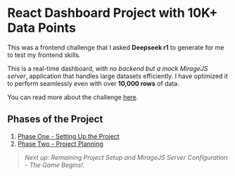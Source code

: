 # React Dashboard Project with 10K+ Data Points

This was a frontend challenge that I asked **Deepseek r1** to generate for me to test my frontend skills.

This is a real-time dashboard, _with no backend but a mock MirageJS server_, application that handles large datasets efficiently. I have optimized it to perform seamlessly even with over **10,000 rows** of data.

You can read more about the challenge [here](./CHALLENGE.md).

## Phases of the Project

1. [Phase One - Setting Up the Project](./dev-logs/PHASE_ONE.md)
1. [Phase Two - Project Planning](./dev-logs/PHASE_TWO.md)

> _Next up: Remaining Project Setup and MirageJS Server Configuration - The Game Begins!._
